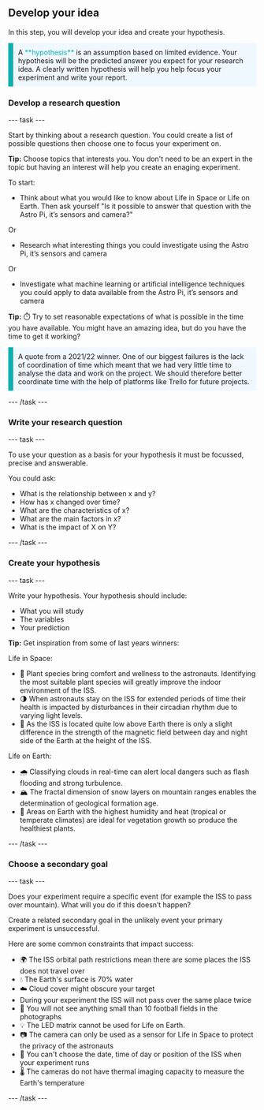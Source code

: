 ## Develop your idea

In this step, you will develop your idea and create your hypothesis. 

<p style="border-left: solid; border-width:10px; border-color: #0faeb0; background-color: aliceblue; padding: 10px;">
A <span style="color: #0faeb0">**hypothesis**</span> is an assumption based on limited evidence. Your hypothesis will be the predicted answer you expect for your research idea. A clearly written hypothesis will help you help focus your experiment and write your report. 
</p>

### Develop a research question

--- task ---

Start by thinking about a research question. You could create a list of possible questions then choose one to focus your experiment on. 

**Tip:** Choose topics that interests you. You don't need to be an expert in the topic but having an interest will help you create an enaging experiment. 

To start:

+ Think about what you would like to know about Life in Space or Life on Earth. Then ask  yourself "Is it possible to answer that question with the Astro Pi, it’s sensors and camera?"

Or

+ Research what interesting things you could investigate using the Astro Pi, it’s sensors and camera

Or

+ Investigate what machine learning or artificial intelligence techniques you could apply to data available from the Astro Pi, it’s sensors and camera

**Tip:** ⏱️ Try to set reasonable expectations of what is possible in the time you have available.
You might have an amazing idea, but do you have the time to get it working?

<p style="border-left: solid; border-width:10px; border-color: #0faeb0; background-color: aliceblue; padding: 10px;">
A quote from a 2021/22 winner. One of our biggest failures is the lack of coordination of time which meant that we had very little time to analyse the data and work on the project. We should therefore better coordinate time with the help of platforms like Trello for future projects. 
</p>

--- /task ---

### Write your research question 

--- task ---

To use your question as a basis for your hypothesis it must be focussed, precise and answerable. 

You could ask:

+ What is the relationship between x and y? 
+ How has x changed over time? 
+ What are the characteristics of x?
+ What are the main factors in x? 
+ What is the impact of X on Y?

--- /task ---

### Create your hypothesis

--- task ---

Write your hypothesis. Your hypothesis should include:
+ What you will study
+ The variables
+ Your prediction

**Tip:** Get inspiration from some of last years winners:

Life in Space:
+ 🌿 Plant species bring comfort and wellness to the astronauts. Identifying the most suitable plant species will greatly improve the indoor environment of the ISS.
+ 🌗 When astronauts stay on the ISS for extended periods of time their health is impacted by disturbances in their circadian rhythm due to varying light levels. 
+ 🧲 As the ISS is located quite low above Earth there is only a slight difference in the strength of the magnetic field between day and night side of the Earth at the height of the ISS. 

Life on Earth:
+ 🌧️ Classifying clouds in real-time can alert local dangers such as flash flooding and strong turbulence. 
+ 🏔️ The fractal dimension of snow layers on mountain ranges enables the determination of geological formation age.
+ 🌱 Areas on Earth with the highest humidity and heat (tropical or temperate climates) are ideal for vegetation growth so produce the healthiest plants.

--- /task ---

### Choose a secondary goal

--- task ---

Does your experiment require a specific event (for example the ISS to pass over mountain). What will you do if this doesn’t happen? 

Create a related secondary goal in the unlikely event your primary experiment is unsuccessful.

Here are some common constraints that impact success:
+ 🌍 The ISS orbital path restrictions mean there are some places the ISS does not travel over
+ 💧 The Earth's surface is 70% water
+ ☁️ Cloud cover might obscure your target
+ During your experiment the ISS will not pass over the same place twice
+ 🔎 You will not see anything small than 10 football fields in the photographs
+ 💡 The LED matrix cannot be used for Life on Earth. 
+ 📷 The camera can only be used as a sensor for Life in Space to protect the privacy of the astronauts
+ 📅 You can't choose the date, time of day or position of the ISS when your experiment runs
+ 🌡️ The cameras do not have thermal imaging capacity to measure the Earth's temperature

--- /task ---

